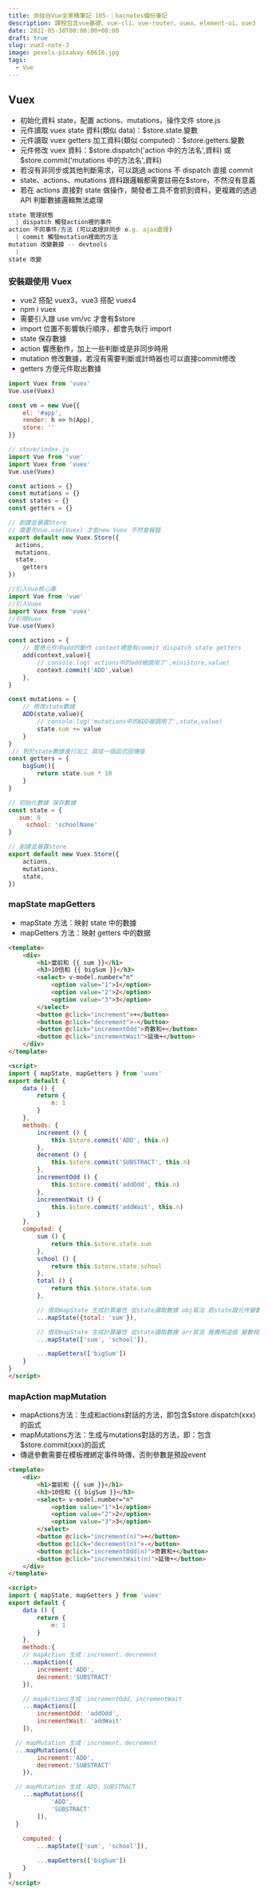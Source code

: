 ```yaml
---
title: 尚硅谷Vue全家桶筆記 105-｜bacnotes備份筆記
description: 課程包含vue基礎、vue-cli、vue-router、vuex、element-ui、vue3
date: 2022-05-30T00:00:00+08:00
draft: true
slug: vue2-note-3
image: pexels-pixabay-60616.jpg
tags:
  - Vue
---
```


## Vuex

- 初始化資料 state，配置 actions、mutations，操作文件 store.js
- 元件讀取 vuex state 資料(類似 data)：$store.state.變數
- 元件讀取 vuex getters 加工資料(類似 computed)：$store.getters.變數
- 元件修改 vuex 資料：$store.dispatch('action 中的方法名',資料) 或 $store.commit('mutations 中的方法名',資料)
- 若沒有非同步或其他判斷需求，可以跳過 actions 不 dispatch 直接 commit
- state、actions、mutations 資料跟邏輯都需要註冊在$store，不然沒有意義
- 若在 actions 直接對 state 做操作，開發者工具不會抓到資料，更複雜的透過 API 判斷數據邏輯無法處理

```js
state 管理狀態
  | dispatch 觸發action裡的事件
action 不同事件/方法 (可以處理非同步 e.g. ajax處理)
  | commit 觸發mutation裡面的方法
mutation 改變數據 -- devtools
  |
state 改變
```

### 安裝跟使用 Vuex

- vue2 搭配 vuex3，vue3 搭配 vuex4
- npm i vuex
- 需要引入跟 use vm/vc 才會有$store
- import 位置不影響執行順序，都會先執行 import
- state 保存數據
- action 響應動作，加上一些判斷或是非同步時用
- mutation 修改數據，若沒有需要判斷或計時器也可以直接commit修改
- getters 方便元件取出數據
```js
import Vuex from 'vuex'
Vue.use(Vuex)

const vm = new Vue{{
	el: '#app',
	render: h => h(App),
	store: ''
}}
```

```js
// store/index.js
import Vue from 'vue'
import Vuex from 'vuex'
Vue.use(Vuex)

const actions = {}
const mutations = {}
const states = {}
const getters = {}

// 創建並暴露Store
// 需要先Vue.use(Vuex) 才能new Vuex 不然會報錯
export default new Vuex.Store({
  actions,
  mutations,
  state,
	getters
})
```

```js
//引入Vue核心庫
import Vue from 'vue'
//引入Vuex
import Vuex from 'vuex'
//引用Vuex
Vue.use(Vuex)

const actions = {
    // 響應元件中add的動作 context裡面有commit dispatch state getters
	add(context,value){
		// console.log('actions中的add被調用了',miniStore,value)
		context.commit('ADD',value)
	},
}

const mutations = {
    // 修改state數據
	ADD(state,value){
		// console.log('mutations中的ADD被調用了',state,value)
		state.sum += value
	}
}
 // 對於state數據進行加工 寫成一個函式回傳值
const getters = {
	bigSum(){
		return state.sum * 10
	}
}

// 初始化數據 保存數據
const state = {
   sum: 0
	 school: 'schoolName'
}

// 創建並暴露store
export default new Vuex.Store({
	actions,
	mutations,
	state,
})
```

### mapState mapGetters

- mapState 方法：映射 state 中的數據
- mapGetters 方法：映射 getters 中的数据

```html
<template>
	<div>
		<h1>當前和 {{ sum }}</h1>
		<h3>10倍和 {{ bigSum }}</h3>
		<select> v-model.number="n"
			<option value="1">1</option>
			<option value="2">2</option>
			<option value="3">3</option>
		</select>
		<button @click="increment">+</button>
		<button @click="decrement">-</button>
		<button @click="incrementOdd">奇數和+</button>
		<button @click="incrementWait">延後+</button>
	</div>
</template>

<script>
import { mapState, mapGetters } from 'vuex'
export default {
	data () {
		return {
			n: 1
		}
	},
	methods: {
		increment () {
			this.$store.commit('ADD', this.n)
		},
		decrement () {
			this.$store.commit('SUBSTRACT', this.n)
		},
		incrementOdd () {
			this.$store.commit('addOdd', this.n)
		},
		incrementWait () {
			this.$store.commit('addWait', this.n)
		}
	},
	computed: {
		sum () {
			return this.$store.state.sum
		},
		school () {
			return this.$store.state.school
		},
		total () {
			return this.$store.state.sum
		},

		// 借助mapState 生成計算屬性 從state讀取數據 obj寫法 若state跟元件變數不同可用這個
		...mapState({total: 'sum'}),

		// 借助mapState 生成計算屬性 從state讀取數據 arr寫法 推薦用這個 變數相同也比較好讀
		...mapState(['sum', 'school']),

		...mapGetters(['bigSum'])
	}
}
</script>
```

### mapAction mapMutation

- mapActions方法：生成和actions對話的方法，即包含$store.dispatch(xxx)的函式
- mapMutations方法：生成与mutations對話的方法，即：包含$store.commit(xxx)的函式
- 傳遞參數需要在模板裡綁定事件時傳，否則參數是預設event

```html
<template>
	<div>
		<h1>當前和 {{ sum }}</h1>
		<h3>10倍和 {{ bigSum }}</h3>
		<select> v-model.number="n"
			<option value="1">1</option>
			<option value="2">2</option>
			<option value="3">3</option>
		</select>
		<button @click="increment(n)">+</button>
		<button @click="decrement(n)">-</button>
		<button @click="incrementOdd(n)">奇數和+</button>
		<button @click="incrementWait(n)">延後+</button>
	</div>
</template>

<script>
import { mapState, mapGetters } from 'vuex'
export default {
	data () {
		return {
			n: 1
		}
	},
	methods:{
	// mapAction 生成：increment、decrement
	...mapAction({
		increment:'ADD',
		decrement:'SUBSTRACT'
	}),

	// mapActions生成：incrementOdd、incrementWait
	...mapActions([
		incrementOdd: 'addOdd',
		incrementWait: 'addWait'
	]),

  // mapMutation 生成：increment、decrement
  ...mapMutations({
		increment:'ADD',
		decrement:'SUBSTRACT'
	}),

  // mapMutation 生成：ADD、SUBSTRACT
    ...mapMutations([
			'ADD',
			'SUBSTRACT'
		]),
  }
	
	computed: {
		...mapState(['sum', 'school']),

		...mapGetters(['bigSum'])
	}
}
</script>
```
